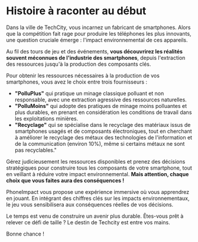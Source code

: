 # Histoire à raconter au début
Dans la ville de TechCity, vous incarnez un fabricant de smartphones. Alors que la compétition fait rage pour produire les téléphones les plus innovants, une question cruciale émerge : l'impact environnemental de ces appareils.

Au fil des tours de jeu et des événements, **vous découvrirez les réalités souvent méconnues de l'industrie des smartphones**, depuis l'extraction des ressources jusqu'à la production des composants clés.

Pour obtenir les ressources nécessaires à la production de vos smartphones, vous avez le choix entre trois fournisseurs :

- **"PolluPlus"** qui pratique un minage classique polluant et non responsable, avec une extraction agressive des ressources naturelles.
- **"PolluMoins"** qui adopte des pratiques de minage moins polluantes et plus durables, en prenant en considération les conditions de travail dans les exploitations minières. 
- **"Recyclage"** qui se spécialise dans le recyclage des matériaux issus de smartphones usagés et de composants électroniques, tout en cherchant à améliorer le recyclage des métaux des technologies de l'information et de la communication (environ 10%), même si certains métaux ne sont pas recyclables."


Gérez judicieusement les ressources disponibles et prenez des décisions stratégiques pour construire tous les composants de votre smartphone, tout en veillant à réduire votre impact environnemental. **Mais attention, chaque choix que vous faites aura des conséquences !**

PhoneImpact vous propose une expérience immersive où vous apprendrez en jouant. En intégrant des chiffres clés sur les impacts environnementaux, le jeu vous sensibilisera aux conséquences réelles de vos décisions.

Le temps est venu de construire un avenir plus durable. Êtes-vous prêt à relever ce défi de taille ? Le destin de Techcity est entre vos mains. 

Bonne chance !
